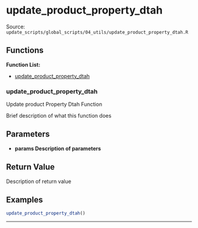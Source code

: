 # update_product_property_dtah

Source: `update_scripts/global_scripts/04_utils/update_product_property_dtah.R`

## Functions

**Function List:**
- [update_product_property_dtah](#update-product-property-dtah)

### update_product_property_dtah

Update product Property Dtah Function

Brief description of what this function does


## Parameters

- **params Description of parameters**

## Return Value

Description of return value


## Examples

```r
update_product_property_dtah()
```

---

